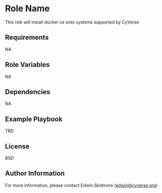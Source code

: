 Role Name
=========

This role will install docker ce onto systems supported by CyVerse

Requirements
------------

NA

Role Variables
--------------

NA

Dependencies
------------

NA

Example Playbook
----------------

TBD

License
-------

BSD

Author Information
------------------

For more information, please contact Edwin Skidmore (edwin@cyverse.org)
